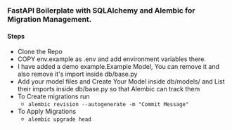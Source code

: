### FastAPI Boilerplate with SQLAlchemy and Alembic for Migration Management.

#### Steps
-   Clone the Repo
-   COPY env.example as .env and add environment variables there.
-   I have added a demo example.Example Model, You can remove it and also remove it's import inside db/base.py
-   Add your model files and Create Your Model inside db/models/ and List their imports inside db/base.py so that Alembic can track them
-   To Create migrations run
    -   ```alembic revision --autogenerate -m "Commit Message"```
-   To Apply Migrations
    -   ```alembic upgrade head```